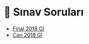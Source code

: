 # 📃 Sınav Soruları

<!--Index-->

- [Final 2018 Gİ](Final%202018%20G%C4%B0.pdf)
- [Çan 2018 Gİ](%C3%87an%202018%20G%C4%B0.pdf)

<!--Index-->
